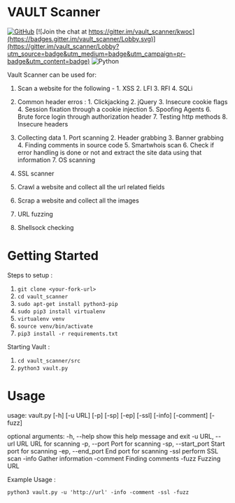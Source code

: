 # VAULT Scanner

[![GitHub](https://img.shields.io/github/license/mashape/apistatus.svg)](https://github.com/abhisharma404/vault_scanner) [![Join the chat at https://gitter.im/vault_scanner/kwoc](https://badges.gitter.im/vault_scanner/Lobby.svg)](https://gitter.im/vault_scanner/Lobby?utm_source=badge&utm_medium=badge&utm_campaign=pr-badge&utm_content=badge) ![Python](https://img.shields.io/badge/python-%3E%3D3-brightgreen.svg)

Vault Scanner can be used for:

1. Scan a website for the following - 1. XSS
                                        2. LFI
                                        3. RFI
                                        4. SQLi

  2. Common header erros : 1. Clickjacking
                           2. jQuery
                           3. Insecure cookie flags
                           4. Session fixation through a cookie injection
                           5. Spoofing Agents
                           6. Brute force login through authorization header
                           7. Testing http methods
                           8. Insecure headers

  3. Collecting data 1. Port scanning
                     2. Header grabbing
                     3. Banner grabbing
                     4. Finding comments in source code
                     5. Smartwhois scan
                     6. Check if error handling is done or not and extract the site data using that information
                     7. OS scanning

  4. SSL scanner

  5. Crawl a website and collect all the url related fields

  6. Scrap a website and collect all the images

  7. URL fuzzing

  8. Shellsock checking
  
# Getting Started

Steps to setup :

1. `git clone <your-fork-url>`
2. `cd vault_scanner`
3. `sudo apt-get install python3-pip`
4. `sudo pip3 install virtualenv`
5. `virtualenv venv`
6. `source venv/bin/activate`
7. `pip3 install -r requirements.txt`

Starting Vault :

1. `cd vault_scanner/src`
2. `python3 vault.py`

# Usage

usage: vault.py [-h] [-u URL] [-p] [-sp] [-ep] [-ssl] [-info] [-comment]
                [-fuzz]

optional arguments:
  -h, --help         show this help message and exit
  -u URL, --url URL  URL for scanning
  -p, --port         Port for scanning
  -sp, --start_port  Start port for scanning
  -ep, --end_port    End port for scanning
  -ssl               perform SSL scan
  -info              Gather information
  -comment           Finding comments
  -fuzz              Fuzzing URL
 
Example Usage :

`python3 vault.py -u 'http://url' -info -comment -ssl -fuzz`

